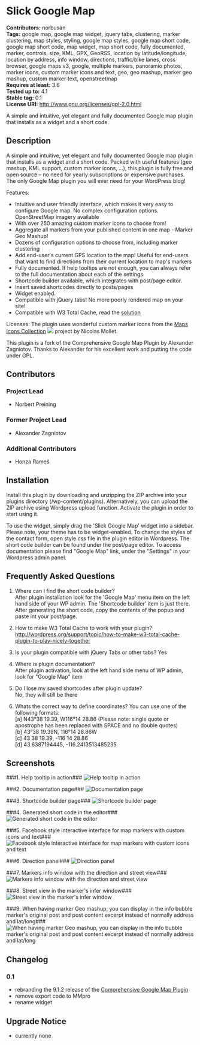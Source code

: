 # Slick Google Map #
**Contributors:** norbusan  
**Tags:** google map, google map widget, jquery tabs, clustering, marker clustering, map styles, styling, google map styles, google map short code, google map short code, map widget, map short code, fully documented, marker, controls, size, KML, GPX, GeoRSS, location by latitude/longitude, location by address, info window, directions, traffic/bike lanes, cross browser, google maps v3, google, multiple markers, panoramio photos, marker icons, custom marker icons and text, geo, geo mashup, marker geo mashup, custom marker text, openstreetmap  
**Requires at least:** 3.6  
**Tested up to:** 4.1  
**Stable tag:** 0.1  
**License URI:** http://www.gnu.org/licenses/gpl-2.0.html  

A simple and intuitive,  yet elegant and fully documented Google map plugin that installs as a widget and a short code.

## Description ##

A simple and intuitive, yet elegant and fully documented Google map plugin that installs as a widget and a short code. Packed with useful features (geo mashup, KML support, custom marker icons, …), this plugin is fully free and open source – no need for yearly subscriptions or expensive purchases. The only Google Map plugin you will ever need for your WordPress blog!

Features:

* Intuitive and user friendly interface, which makes it very easy to configure Google map. No complex configuration options. OpenStreetMap imagery available
* With over 250 amazing custom marker icons to choose from!
* Aggregate all markers from your published content in one map - Marker Geo Mashup!
* Dozens of configuration options to choose from, including marker clustering
* Add end-user's current GPS location to the map! Useful for end-users that want to find directions from their current location to map's markers
* Fully documented. If help tooltips are not enough, you can always refer to the full documentation about each of the settings
* Shortcode builder available, which integrates with post/page editor.
* Insert saved shortcodes directly to posts/pages
* Widget enabled.
* Compatible with jQuery tabs! No more poorly rendered map on your site!
* Compatible with W3 Total Cache, read the <a href="http://wordpress.org/support/topic/how-to-make-w3-total-cache-plugin-to-play-nicely-together">solution</a>

Licenses:
The plugin uses wonderful custom marker icons from the <a href="http://mapicons.nicolasmollet.com" target="_blank">Maps Icons Collection</a> <img src="http://mapicons.nicolasmollet.com/wp-content/uploads/2011/03/miclogo-88x31.gif" border="0" /> project by Nicolas Mollet.

This plugin is a fork of the Comprehensive Google Map Plugin by Alexander Zagniotov. Thanks to Alexander for his excellent work and putting the code under GPL.

## Contributors ##

### Project Lead ###
* Norbert Preining

### Former Project Lead ###
* Alexander Zagniotov

### Additional Contributors ###
* Honza Rameš 

## Installation ##

Install this plugin by downloading and unzipping the ZIP archive into your plugins directory (/wp-content/plugins). Alternatively, you can upload the ZIP archive using Wordpress upload function. Activate the plugin in order to start using it.

To use the widget, simply drag the 'Slick Google Map' widget into a sidebar. Please note, your theme has to be widget-enabled. To change the styles of the contact form, open style.css file in the plugin editor in Wordpress. The short code builder can be found under the post/page editor. To access documentation please find "Google Map" link, under the "Settings" in your Wordpress admin panel.

## Frequently Asked Questions ##

1. Where can I find the short code builder?<br />
After plugin installation look for the 'Google Map' menu item on the left hand side of your WP admin. The 'Shortcode builder' item is just there. After generating the short code, copy the contents of the popup and paste int your post/page.

2. How to make W3 Total Cache to work with your plugin?
http://wordpress.org/support/topic/how-to-make-w3-total-cache-plugin-to-play-nicely-together

3. Is your plugin compatible with jQuery Tabs or other tabs?
Yes

4. Where is plugin documentation?<br />
After plugin activation, look at the left hand side menu of WP admin, look for "Google Map" item

5. Do I lose my saved shortcodes after plugin update?<br />
No, they will still be there

6. Whats the correct way to define coordinates?
You can use one of the following formats:<br />
[a] N43°38 19.39, W116°14 28.86 (Please note: single quote or apostrophe has been replaced with SPACE and no double quotes)<br />
[b] 43°38 19.39N, 116°14 28.86W<br />
[c] 43 38 19.39, -116 14 28.86<br />
[d] 43.6387194445, -116.2413513485235

## Screenshots ##

###1. Help tooltip in action###
![Help tooltip in action](https://s.w.org/plugins/slick-google-map/screenshot-1.png)

###2. Documentation page###
![Documentation page](https://s.w.org/plugins/slick-google-map/screenshot-2.png)

###3. Shortcode builder page###
![Shortcode builder page](https://s.w.org/plugins/slick-google-map/screenshot-3.png)

###4. Generated short code in the editor###
![Generated short code in the editor](https://s.w.org/plugins/slick-google-map/screenshot-4.png)

###5. Facebook style interactive interface for map markers with custom icons and text###
![Facebook style interactive interface for map markers with custom icons and text](https://s.w.org/plugins/slick-google-map/screenshot-5.png)

###6. Direction panel###
![Direction panel](https://s.w.org/plugins/slick-google-map/screenshot-6.png)

###7. Markers info window with the direction and street view###
![Markers info window with the direction and street view](https://s.w.org/plugins/slick-google-map/screenshot-7.png)

###8. Street view in the marker's infer window###
![Street view in the marker's infer window](https://s.w.org/plugins/slick-google-map/screenshot-8.png)

###9. When having marker Geo mashup, you can display in the info bubble marker's original post and post content excerpt instead of normally address and lat/long###
![When having marker Geo mashup, you can display in the info bubble marker's original post and post content excerpt instead of normally address and lat/long](https://s.w.org/plugins/slick-google-map/screenshot-9.png)


## Changelog ##

### 0.1 ###
* rebranding the 9.1.2 release of the <a href="http://wordpress.org/plugins/comprehensive-google-map-plugin/">Comprehensive Google Map Plugin</a>
* remove export code to MMpro
* rename widget


## Upgrade Notice ##
* currently none
